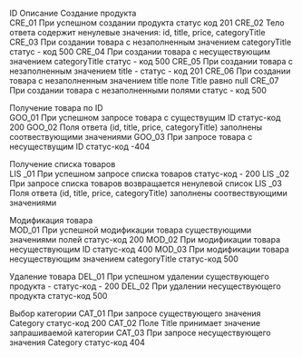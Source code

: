 ID	Описание
Создание продукта	
CRE_01	При успешном создании продукта статус код  201
CRE_02	Тело ответа содержит ненулевыe значения: id, title, price, categoryTitle
CRE_03	При создании товара с незаполненным значением categoryTitle статус - код 500
CRE_04	При создании товара с несуществующим значением categoryTitle статус - код 500
CRE_05	При создании товара с незаполненным значением title -  статус - код 201
CRE_06	При создании товара с незаполненным значением title  поле Title равно null
CRE_07	При создании товара c незаполненными полями статус - код 500

Получение товара по ID	
GOO_01	При успешном запросе товара с существущим ID статус-код 200
GOO_02	Поля ответа (id, title, price, categoryTitle) заполнены соотвествующими значениями
GOO_03	При запросе товара с несуществущим ID статус-код -404

Получение списка товаров	
LIS _01	При успешном  запросе списка товаров  статус-код - 200
LIS _02	При запросе списка товаров возвращается ненулевой список
LIS _03	Поля ответа (id, title, price, categoryTitle) заполнены соотвествующими значениями

Модификация товара	
MOD_01	При успешной модификации товара существующими значениями полей  статус-код 200
MOD_02	При модификации товара несуществующим ID  статус-код 400
MOD_03	При модификации товара несуществующим значением categoryTitle  статус-код 500

Удаление товара	
DEL_01	При успешном удалении существующего продукта - статус-код - 200
DEL_02	При удалении несуществующего продукта статус-код 500

Выбор категории	
CAT_01	При запросе существующего значения Category  статус-код 200
CAT_02	Поле Title принимает значение запрашиваемой категории
CAT_03	При запросе несуществующего значения Category статус-код 404


